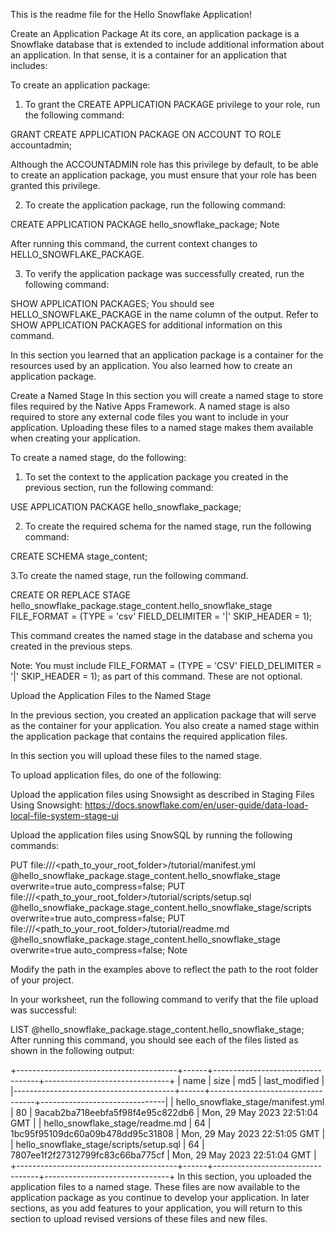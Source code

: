 This is the readme file for the Hello Snowflake Application!


Create an Application Package
At its core, an application package is a Snowflake database that is extended to include additional information about an application. In that sense, it is a container for an application that includes:


To create an application package:

1. To grant the CREATE APPLICATION PACKAGE privilege to your role, run the following command:

GRANT CREATE APPLICATION PACKAGE ON ACCOUNT TO ROLE accountadmin;

Although the ACCOUNTADMIN role has this privilege by default, to be able to create an application package, you must ensure that your role has been granted this privilege.

2. To create the application package, run the following command:

CREATE APPLICATION PACKAGE hello_snowflake_package;
Note

After running this command, the current context changes to HELLO_SNOWFLAKE_PACKAGE.

3. To verify the application package was successfully created, run the following command:

SHOW APPLICATION PACKAGES;
You should see HELLO_SNOWFLAKE_PACKAGE in the name column of the output. Refer to SHOW APPLICATION PACKAGES for additional information on this command.

In this section you learned that an application package is a container for the resources used by an application. You also learned how to create an application package.

Create a Named Stage
In this section you will create a named stage to store files required by the Native Apps Framework. A named stage is also required to store any external code files you want to include in your application. Uploading these files to a named stage makes them available when creating your application.

To create a named stage, do the following:

1. To set the context to the application package you created in the previous section, run the following command:

USE APPLICATION PACKAGE hello_snowflake_package;

2. To create the required schema for the named stage, run the following command:
 
CREATE SCHEMA stage_content;


3.To create the named stage, run the following command.

CREATE OR REPLACE STAGE hello_snowflake_package.stage_content.hello_snowflake_stage
  FILE_FORMAT = (TYPE = 'csv' FIELD_DELIMITER = '|' SKIP_HEADER = 1);

This command creates the named stage in the database and schema you created in the previous steps.

Note:
You must include FILE_FORMAT = (TYPE = 'CSV' FIELD_DELIMITER = '|' SKIP_HEADER = 1); as part of this command. These are not optional.



Upload the Application Files to the Named Stage

In the previous section, you created an application package that will serve as the container for your application. You also create a named stage within the application package that contains the required application files.

In this section you will upload these files to the named stage.

To upload application files, do one of the following:

Upload the application files using Snowsight as described in Staging Files Using Snowsight:  https://docs.snowflake.com/en/user-guide/data-load-local-file-system-stage-ui

Upload the application files using SnowSQL by running the following commands:

PUT file:///<path_to_your_root_folder>/tutorial/manifest.yml @hello_snowflake_package.stage_content.hello_snowflake_stage overwrite=true auto_compress=false;
PUT file:///<path_to_your_root_folder>/tutorial/scripts/setup.sql @hello_snowflake_package.stage_content.hello_snowflake_stage/scripts overwrite=true auto_compress=false;
PUT file:///<path_to_your_root_folder>/tutorial/readme.md @hello_snowflake_package.stage_content.hello_snowflake_stage overwrite=true auto_compress=false;
Note

Modify the path in the examples above to reflect the path to the root folder of your project.

In your worksheet, run the following command to verify that the file upload was successful:

LIST @hello_snowflake_package.stage_content.hello_snowflake_stage;
After running this command, you should see each of the files listed as shown in the following output:

+----------------------------------------+------+----------------------------------+-------------------------------+
| name                                   | size | md5                              | last_modified                 |
|----------------------------------------+------+----------------------------------+-------------------------------|
| hello_snowflake_stage/manifest.yml      |   80 | 9acab2ba718eebfa5f98f4e95c822db6 | Mon, 29 May 2023 22:51:04 GMT |
| hello_snowflake_stage/readme.md         |   64 | 1bc95f95109dc60a09b478dd95c31808 | Mon, 29 May 2023 22:51:05 GMT |
| hello_snowflake_stage/scripts/setup.sql |   64 | 7807ee1f2f27312799fc83c66ba775cf | Mon, 29 May 2023 22:51:04 GMT |
+----------------------------------------+------+----------------------------------+-------------------------------+
In this section, you uploaded the application files to a named stage. These files are now available to the application package as you continue to develop your application. In later sections, as you add features to your application, you will return to this section to upload revised versions of these files and new files.


